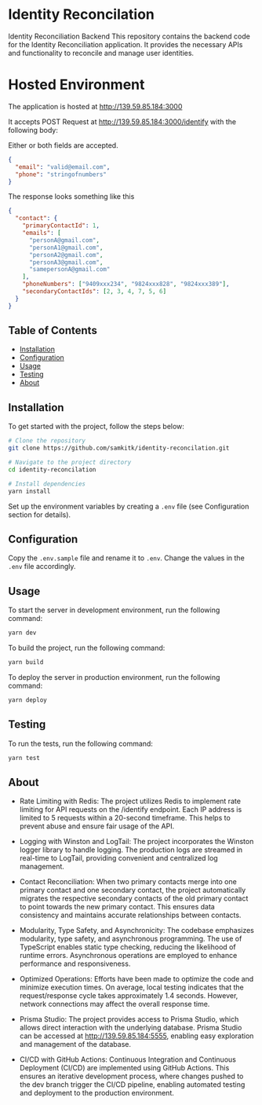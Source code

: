 # Identity Reconcilation

Identity Reconciliation Backend
This repository contains the backend code for the Identity Reconciliation application. It provides the necessary APIs and functionality to reconcile and manage user identities.

# Hosted Environment

The application is hosted at http://139.59.85.184:3000

It accepts POST Request at http://139.59.85.184:3000/identify with the following body:

Either or both fields are accepted.

```json
{
  "email": "valid@email.com",
  "phone": "stringofnumbers"
}
```

The response looks something like this

```json
{
  "contact": {
    "primaryContactId": 1,
    "emails": [
      "personA@gmail.com",
      "personA1@gmail.com",
      "personA2@gmail.com",
      "personA3@gmail.com",
      "samepersonA@gmail.com"
    ],
    "phoneNumbers": ["9409xxx234", "9824xxx828", "9824xxx389"],
    "secondaryContactIds": [2, 3, 4, 7, 5, 6]
  }
}
```

## Table of Contents

- [Installation](#installation)
- [Configuration](#configuration)
- [Usage](#usage)
- [Testing](#testing)
- [About](#about)

## Installation

To get started with the project, follow the steps below:

```bash
# Clone the repository
git clone https://github.com/samkitk/identity-reconcilation.git

# Navigate to the project directory
cd identity-reconcilation

# Install dependencies
yarn install
```

Set up the environment variables by creating a `.env` file (see Configuration section for details).

## Configuration

Copy the `.env.sample` file and rename it to `.env`. Change the values in the `.env` file accordingly.

## Usage

To start the server in development environment, run the following command:

```bash
yarn dev
```

To build the project, run the following command:

```bash
yarn build
```

To deploy the server in production environment, run the following command:

```bash
yarn deploy
```

## Testing

To run the tests, run the following command:

```bash
yarn test
```

## About

- Rate Limiting with Redis: The project utilizes Redis to implement rate limiting for API requests on the /identify endpoint. Each IP address is limited to 5 requests within a 20-second timeframe. This helps to prevent abuse and ensure fair usage of the API.

- Logging with Winston and LogTail: The project incorporates the Winston logger library to handle logging. The production logs are streamed in real-time to LogTail, providing convenient and centralized log management.

- Contact Reconciliation: When two primary contacts merge into one primary contact and one secondary contact, the project automatically migrates the respective secondary contacts of the old primary contact to point towards the new primary contact. This ensures data consistency and maintains accurate relationships between contacts.

- Modularity, Type Safety, and Asynchronicity: The codebase emphasizes modularity, type safety, and asynchronous programming. The use of TypeScript enables static type checking, reducing the likelihood of runtime errors. Asynchronous operations are employed to enhance performance and responsiveness.

- Optimized Operations: Efforts have been made to optimize the code and minimize execution times. On average, local testing indicates that the request/response cycle takes approximately 1.4 seconds. However, network connections may affect the overall response time.

- Prisma Studio: The project provides access to Prisma Studio, which allows direct interaction with the underlying database. Prisma Studio can be accessed at http://139.59.85.184:5555, enabling easy exploration and management of the database.

- CI/CD with GitHub Actions: Continuous Integration and Continuous Deployment (CI/CD) are implemented using GitHub Actions. This ensures an iterative development process, where changes pushed to the dev branch trigger the CI/CD pipeline, enabling automated testing and deployment to the production environment.

